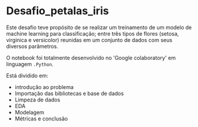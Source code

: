 # Desafio_petalas_iris

Este desafio teve propósito de se realizar um treinamento de um modelo de machine learning para classificação; entre três tipos de flores (setosa, virginica e versicolor) reunidas em um conjunto de dados com seus diversos parâmetros.

O notebook foi totalmente desenvolvido no 'Google colaboratory' em linguagem `.Python`.

Está dividido em:

* introdução ao problema
* Importação das bibliotecas e base de dados
* Limpeza de dados
* EDA
* Modelagem
* Métricas e conclusão

